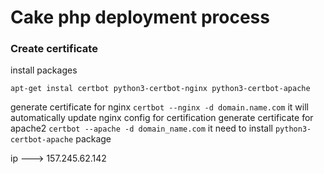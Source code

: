 # Cake php deployment process


### Create certificate
install packages
```shell
apt-get instal certbot python3-certbot-nginx python3-certbot-apache
```
generate certificate for nginx `certbot --nginx -d domain.name.com` it will automatically update nginx config for certification
generate certificate for apache2 `certbot --apache -d domain_name.com` it need to install `python3-certbot-apache` package



ip ---> 157.245.62.142